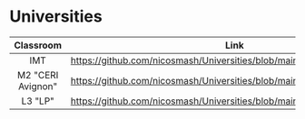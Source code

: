 # Universities

| Classroom  | Link |
| :---------: | ------------- |
| IMT | https://github.com/nicosmash/Universities/blob/main/IMT_Ales_Promo_1.md |
| M2 "CERI Avignon" | https://github.com/nicosmash/Universities/blob/main/M2_CERI.md |
| L3 "LP" | https://github.com/nicosmash/Universities/blob/main/L3.md |
